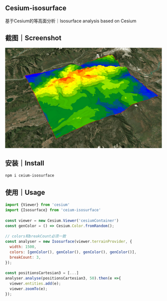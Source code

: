 Cesium-isosurface
---

基于Cesium的等高面分析｜Isosurface analysis based on Cesium



## 截图｜Screenshot

![截图](./demo/index.png)



## 安装｜Install

```bash
npm i ceium-isosurface
```



## 使用｜Usage

```js
import {Viewer} from 'cesium'
import {Isosurface} from 'ceium-isosurface'

const viewer = new Cesium.Viewer('cesiumContainer')
const genColor = () => Cesium.Color.fromRandom();

// colors和breakCount必须一致
const analyser = new Isosurface(viewer.terrainProvider, {
  width: 1500,
  colors: [genColor(), genColor(), genColor(), genColor()],
  breakCount: 3,
});

const positionsCartesian3 = [...]
analyser.analyse(positionsCartesian3, 50).then(e =>{
  viewer.entities.add(e);
  viewer.zoomTo(e);
});
```





